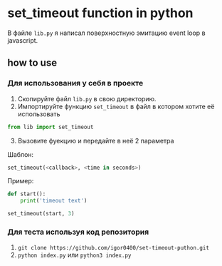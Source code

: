 # set_timeout function in python

В файле `lib.py` я написал поверхностную эмитацию event loop в javascript.

## how to use

### Для использования у себя в проекте 
1. Скопируйте файл `lib.py` в свою директорию.
2. Импортируйте функцию `set_timeout` в файл в котором хотите её использовать
```py
from lib import set_timeout
```
3. Вызовите фуекцию и передайте в неё 2 параметра

Шаблон:
```py
set_timeout(<callback>, <time in seconds>)
```

Пример:
```py
def start():
    print('timeout text')

set_timeout(start, 3)
```

### Для теста используя код репозитория
1. `git clone https://github.com/igor0400/set-timeout-puthon.git`
2. `python index.py` или `python3 index.py`